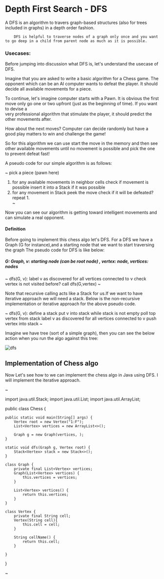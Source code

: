 # Depth First Search - DFS

A DFS is an algorithm to travers graph-based structures (also for trees included in graphs)
in a depth order fashion. 

```
    DFS is helpful to traverse nodes of a graph only once and you want to go deep in a child from parent node as much as it is possible.
```

### Usecases:

Before jumping into discussion what DFS is, let's understand the usecase of DFS.

Imagine that you are asked to write a basic algorithm for a Chess game. The opponent which can 
be an AI computer wants to defeat the player. It should decide all available movements for a piece.

To continue, let's imagine computer starts with a Pawn. It is obvious the first move 
only go one or two upfront (just as the beginning of time). If you want to devise a  
very professional algorithm that stimulate the player, it should predict the other movements after.
 
How about the next moves? Computer can decide randomly but have a good play matters to win and challenge the game!

So for this algorithm we can use start the move in the memory and then see other available movements
until no movement is possible and pick the one to prevent defeat fast!

A pseudo code for our simple algorithm is as follows:

~
pick a piece (pawn here)
1. for any available movements in neighbor cells
    check if movement is possible
    insert it into a Stack if it was possible
2. for any movement in Stack
    peek the move
    check if it will be defeated?
    repeat 1.      
~
 

Now you can see our algorithm is getting toward intelligent movements and can simulate a real opponent.


#### Definition      

Before going to implement this chess algo let's DFS.
For a DFS we have a Graph (G for instance),and a starting node that we want to start traversing the graph 
The pseudo code for DFS is like below:

##### G: Graph, v: starting node (can be root node) , vertex: node, vertices: nodes
 
~
dfs(G, v):
    label v as discovered
    for all vertices connected to v
        check vertex is not visited before?
            call dfs(G,vertex)
~ 

Note that recursive calling acts like a Stack for us.If we want to have iterative approach we will need a stack.
Below is the non-recursive implementation or iterative approach for the above pseudo code.

 
~
dfs(G, v):
    define a stack 
    put v into stack
    while stack is not empty
        poll top vertex from stack
        label v as discovered
        for all vertices connected to v
            push vertex into stack
~ 

Imagine we have tree (sort of a simple graph), then you can see the below action when you run the algo against this tree:  

![dfs](data/archive/structures/assets/dfs.gif)
      
## Implementation of Chess algo     

Now Let's see how to we can implement the chess algo in Java using DFS.
I will implement the iterative approach.
 
~

import java.util.Stack;
import java.util.List;
import java.util.ArrayList;

public class Chess { 

    public static void main(String[] args) {
        Vertex root = new Vertex("1:F");
        List<Vertex> vertices = new ArrayList<>();
        
        Graph g = new Graph(vertices, );
    }
    
    static void dfs(Graph g, Vertex root) {
        Stack<Vertex> stack = new Stack<>();
    }
    
    class Graph {
        private final List<Vertex> vertices;
        Graph(List<Vertex> vertices) {
            this.vertices = vertices;
        }
        
        List<Vertex> vertices() {
            return this.vertices;
        }
    }
    
    class Vertex {
        private final String cell;
        Vertex(String cell){
            this.cell = cell;
        }
        
        String cellName() {
            return this.cell;
        }
        
    }
}


~
 
 

